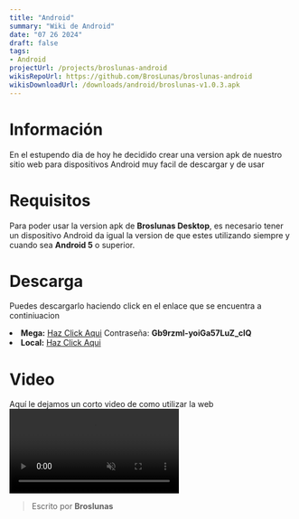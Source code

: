 ```yaml
---
title: "Android"
summary: "Wiki de Android"
date: "07 26 2024"
draft: false
tags:
- Android
projectUrl: /projects/broslunas-android
wikisRepoUrl: https://github.com/BrosLunas/broslunas-android
wikisDownloadUrl: /downloads/android/broslunas-v1.0.3.apk
---
```

# Información
En el estupendo dia de hoy he decidido crear una version apk de nuestro sitio web para dispositivos Android muy facil de descargar y de usar

# Requisitos
Para poder usar la version apk de <b>Broslunas Desktop</b>, es necesario tener un dispositivo Android da igual la version de que estes utilizando siempre y cuando sea <b>Android 5</b> o superior.

# Descarga
Puedes descargarlo haciendo click en el enlace que se encuentra a continiuacion

<li><b>Mega:</b> <a target="_blank" href="https://mega.nz/folder/UxhGHYhZ">Haz Click Aqui</a> Contraseña: <b>Gb9rzml-yoiGa57LuZ_cIQ</b></li> 
<li><b>Local:</b> <a href="/downloads/android/broslunas-v1.0.3.apk">Haz Click Aqui</a></li>


# Video
Aquí le dejamos un corto video de como utilizar la web
<video class="container video" style="" controls muted>
    <source src="/assets/video/app/android.mp4" type="video/mp4">
</video>

> Escrito por **Broslunas**